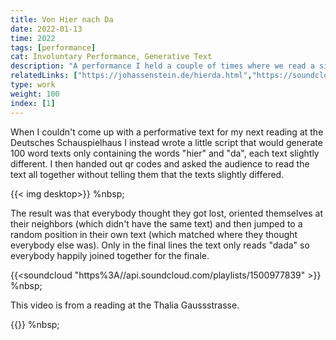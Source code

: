 ```yaml
---
title: Von Hier nach Da
date: 2022-01-13
time: 2022
tags: [performance]
cat: Involuntary Performance, Generative Text
description: "A performance I held a couple of times where we read a simplistic text as a group except that everybody has a different text"
relatedLinks: ["https://johassenstein.de/hierda.html","https://soundcloud.com/acidatm/sets/von-hier-nach-da","https://youtu.be/lN2mPbDw6RI"]
type: work
weight: 100
index: [1]
---
```


When I couldn't come up with a performative text for my next reading at the Deutsches Schauspielhaus I instead wrote a little script that would generate 100 word texts only containing the words "hier" and "da", each text slightly different. I then handed out qr codes and asked the audience to read the text all together without telling them that the texts slightly differed.

{{< img desktop>}} %nbsp;

The result was that everybody thought they got lost, oriented themselves at their neighbors (which didn't have the same text) and then jumped to a random position in their own text (which matched where they thought everybody else was). Only in the final lines the text only reads "dada" so everybody happily joined together for the finale.

{{<soundcloud "https%3A//api.soundcloud.com/playlists/1500977839" >}} %nbsp;

This video is from a reading at the Thalia Gaussstrasse.

{{<youtube lN2mPbDw6RI>}} %nbsp;
